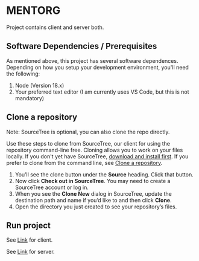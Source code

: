 # MENTORG #
Project contains client and server both.

## Software Dependencies / Prerequisites

As mentioned above, this project has several software dependences. Depending on how you setup your development environment, you'll need the following:

1. Node (Version 18.x)
2. Your preferred text editor (I am currently uses VS Code, but this is not mandatory)

## Clone a repository

Note: SourceTree is optional, you can also clone the repo directly.

Use these steps to clone from SourceTree, our client for using the repository command-line free. Cloning allows you to work on your files locally. If you don't yet have SourceTree, [download and install first](https://www.sourcetreeapp.com/). If you prefer to clone from the command line, see [Clone a repository](https://bitbucket.org/harshpatel92/mentorg/src/master/).

1. You’ll see the clone button under the **Source** heading. Click that button.
2. Now click **Check out in SourceTree**. You may need to create a SourceTree account or log in.
3. When you see the **Clone New** dialog in SourceTree, update the destination path and name if you’d like to and then click **Clone**.
4. Open the directory you just created to see your repository’s files.

## Run project

See [Link](./client/README.md) for client.

See [Link](./server/README.md) for server.